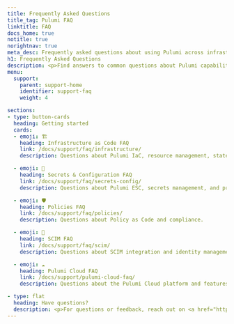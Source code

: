 ```yaml
---
title: Frequently Asked Questions
title_tag: Pulumi FAQ
linktitle: FAQ
docs_home: true
notitle: true
norightnav: true
meta_desc: Frequently asked questions about using Pulumi across infrastructure, secrets, policies, and platform features.
h1: Frequently Asked Questions
description: <p>Find answers to common questions about Pulumi capabilities and features.</p>
menu:
  support:
    parent: support-home
    identifier: support-faq
    weight: 4

sections:
- type: button-cards
  heading: Getting started
  cards:
  - emoji: 🏗️
    heading: Infrastructure as Code FAQ
    link: /docs/support/faq/infrastructure/
    description: Questions about Pulumi IaC, resource management, state, and deployments.

  - emoji: 🔐
    heading: Secrets & Configuration FAQ
    link: /docs/support/faq/secrets-config/
    description: Questions about Pulumi ESC, secrets management, and pricing.

  - emoji: 🛡️
    heading: Policies FAQ
    link: /docs/support/faq/policies/
    description: Questions about Policy as Code and compliance.

  - emoji: 🔄
    heading: SCIM FAQ
    link: /docs/support/faq/scim/
    description: Questions about SCIM integration and identity management.

  - emoji: ☁️
    heading: Pulumi Cloud FAQ
    link: /docs/support/pulumi-cloud-faq/
    description: Questions about the Pulumi Cloud platform and features.

- type: flat
  heading: Have questions?
  description: <p>For questions or feedback, reach out on <a href="https://slack.pulumi.com" target="_blank">community Slack</a>, <a href="https://github.com/pulumi" target="_blank">GitHub</a>, or <a href="/support/">contact support</a>.</p>
---
```

